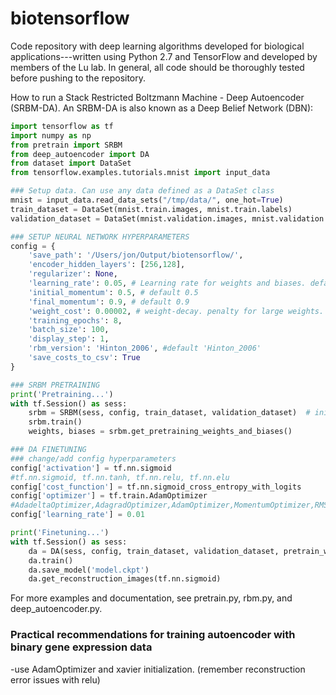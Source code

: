 # biotensorflow

Code repository with deep learning algorithms developed for biological applications---written using Python 2.7 and TensorFlow and developed by members of the Lu lab. In general, all code should be thoroughly tested before pushing to the repository.

How to run a Stack Restricted Boltzmann Machine - Deep Autoencoder (SRBM-DA).  An SRBM-DA is also known as a Deep Belief Network (DBN):

```python
import tensorflow as tf
import numpy as np
from pretrain import SRBM
from deep_autoencoder import DA
from dataset import DataSet
from tensorflow.examples.tutorials.mnist import input_data

### Setup data. Can use any data defined as a DataSet class
mnist = input_data.read_data_sets("/tmp/data/", one_hot=True)
train_dataset = DataSet(mnist.train.images, mnist.train.labels)
validation_dataset = DataSet(mnist.validation.images, mnist.validation.labels)

### SETUP NEURAL NETWORK HYPERPARAMETERS
config = {
    'save_path': '/Users/jon/Output/biotensorflow/',
    'encoder_hidden_layers': [256,128],
    'regularizer': None,
    'learning_rate': 0.05, # Learning rate for weights and biases. default 0.1
    'initial_momentum': 0.5, # default 0.5
    'final_momentum': 0.9, # default 0.9
    'weight_cost': 0.00002, # weight-decay. penalty for large weights. default 0.0002
    'training_epochs': 8,
    'batch_size': 100,
    'display_step': 1,
    'rbm_version': 'Hinton_2006', #default 'Hinton_2006'
    'save_costs_to_csv': True
}

### SRBM PRETRAINING
print('Pretraining...')
with tf.Session() as sess:
    srbm = SRBM(sess, config, train_dataset, validation_dataset)  # init config and build graph
    srbm.train()
    weights, biases = srbm.get_pretraining_weights_and_biases()

### DA FINETUNING
### change/add config hyperparameters
config['activation'] = tf.nn.sigmoid
#tf.nn.sigmoid, tf.nn.tanh, tf.nn.relu, tf.nn.elu
config['cost_function'] = tf.nn.sigmoid_cross_entropy_with_logits
config['optimizer'] = tf.train.AdamOptimizer
#AdadeltaOptimizer,AdagradOptimizer,AdamOptimizer,MomentumOptimizer,RMSPropOptimizer,GradientDescentOptimizer
config['learning_rate'] = 0.01

print('Finetuning...')
with tf.Session() as sess:
    da = DA(sess, config, train_dataset, validation_dataset, pretrain_weights=weights, pretrain_biases=biases)
    da.train() 
    da.save_model('model.ckpt')
    da.get_reconstruction_images(tf.nn.sigmoid)
```

For more examples and documentation, see pretrain.py, rbm.py, and deep_autoencoder.py.

### Practical recommendations for training autoencoder with binary gene expression data
-use AdamOptimizer and xavier initialization. 
(remember reconstruction error issues with relu)
